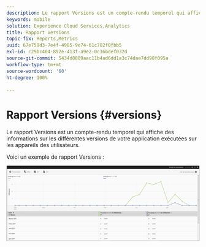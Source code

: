 ```yaml
---
description: Le rapport Versions est un compte-rendu temporel qui affiche des informations sur les différentes versions de votre application exécutées sur les appareils des utilisateurs.
keywords: mobile
solution: Experience Cloud Services,Analytics
title: Rapport Versions
topic-fix: Reports,Metrics
uuid: 67e759d3-7e4f-4985-9e74-61c782f0fbb5
exl-id: c29bc404-892e-413f-a9e2-0c16bdef032d
source-git-commit: 5434d8809aac11b4ad6dd1a3c74dae7dd98f095a
workflow-type: tm+mt
source-wordcount: '60'
ht-degree: 100%

---
```


# Rapport Versions {#versions}

Le rapport Versions est un compte-rendu temporel qui affiche des informations sur les différentes versions de votre application exécutées sur les appareils des utilisateurs.

Voici un exemple de rapport Versions :

![](assets/report_versions.png)
